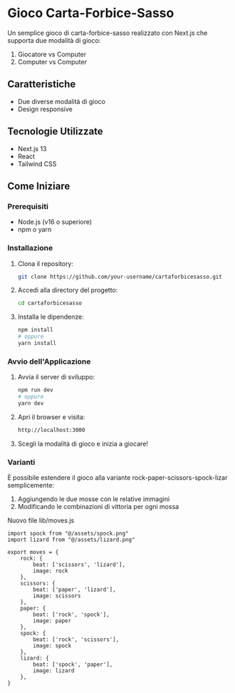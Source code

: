 # Gioco Carta-Forbice-Sasso

Un semplice gioco di carta-forbice-sasso realizzato con Next.js che supporta due modalità di gioco:
1. Giocatore vs Computer
2. Computer vs Computer

## Caratteristiche
- Due diverse modalità di gioco
- Design responsive

## Tecnologie Utilizzate
- Next.js 13
- React
- Tailwind CSS

## Come Iniziare

### Prerequisiti
- Node.js (v16 o superiore)
- npm o yarn

### Installazione

1. Clona il repository:
   ```bash
   git clone https://github.com/your-username/cartaforbicesasso.git
   ```

2. Accedi alla directory del progetto:
   ```bash
   cd cartaforbicesasso
   ```

3. Installa le dipendenze:
   ```bash
   npm install
   # oppure
   yarn install
   ```

### Avvio dell'Applicazione

1. Avvia il server di sviluppo:
   ```bash
   npm run dev
   # oppure
   yarn dev
   ```

2. Apri il browser e visita:
   ```bash
   http://localhost:3000
   ```

3. Scegli la modalità di gioco e inizia a giocare!


### Varianti
È possibile estendere il gioco alla variante rock-paper-scissors-spock-lizar semplicemente:

1. Aggiungendo le due mosse con le relative immagini
2. Modificando le combinazioni di vittoria per ogni mossa

Nuovo file lib/moves.js
```
import spock from "@/assets/spock.png"
import lizard from "@/assets/lizard.png"

export moves = {
    rock: {
        beat: ['scissors', 'lizard'],
        image: rock
    },
    scissors: {
        beat: ['paper', 'lizard'],
        image: scissors
    },
    paper: {
        beat: ['rock', 'spock'],
        image: paper
    },
    spock: {
        beat: ['rock', 'scissors'],
        image: spock
    },
    lizard: {
        beat: ['spock', 'paper'],
        image: lizard
    },
}
```